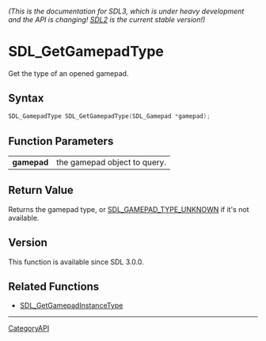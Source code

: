 ###### (This is the documentation for SDL3, which is under heavy development and the API is changing! [SDL2](https://wiki.libsdl.org/SDL2/) is the current stable version!)
# SDL_GetGamepadType

Get the type of an opened gamepad.

## Syntax

```c
SDL_GamepadType SDL_GetGamepadType(SDL_Gamepad *gamepad);

```

## Function Parameters

|                 |                              |
| --------------- | ---------------------------- |
| **gamepad**     | the gamepad object to query. |

## Return Value

Returns the gamepad type, or
[SDL_GAMEPAD_TYPE_UNKNOWN](SDL_GAMEPAD_TYPE_UNKNOWN.md) if it's not available.

## Version

This function is available since SDL 3.0.0.

## Related Functions

* [SDL_GetGamepadInstanceType](SDL_GetGamepadInstanceType.md)

----
[CategoryAPI](CategoryAPI.md)

